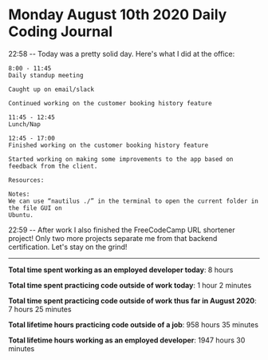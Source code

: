 # Monday August 10th 2020 Daily Coding Journal

22:58 -- Today was a pretty solid day. Here's what I did at the office:

```
8:00 - 11:45
Daily standup meeting

Caught up on email/slack

Continued working on the customer booking history feature

11:45 - 12:45
Lunch/Nap

12:45 - 17:00
Finished working on the customer booking history feature

Started working on making some improvements to the app based on feedback from the client.

Resources:

Notes:
We can use “nautilus ./” in the terminal to open the current folder in the file GUI on
Ubuntu.
```

22:59 -- After work I also finished the FreeCodeCamp URL shortener project! Only two more projects separate me from that backend certification. Let's stay on the grind!

---

**Total time spent working as an employed developer today**: 8 hours

**Total time spent practicing code outside of work today**: 1 hour 2 minutes

**Total time spent practicing code outside of work thus far in August 2020**: 7 hours 25 minutes

**Total lifetime hours practicing code outside of a job**: 958 hours 35 minutes

**Total lifetime hours working as an employed developer**: 1947 hours 30 minutes
